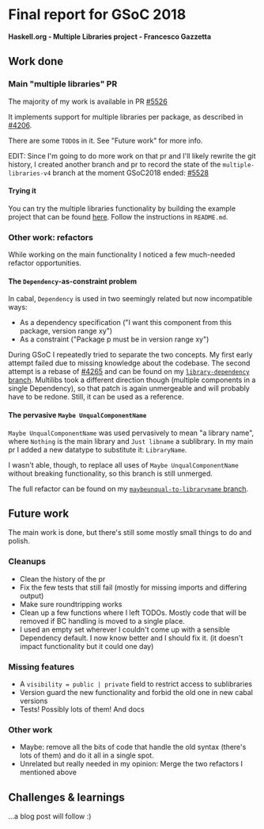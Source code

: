 # Final report for GSoC 2018

**Haskell.org - Multiple Libraries project - Francesco Gazzetta**

## Work done

### Main "multiple libraries" PR

The majority of my work is available in PR [#5526](https://github.com/haskell/cabal/pull/5526)

It implements support for multiple libraries per package, as described in
[#4206](https://github.com/haskell/cabal/issues/4206).

There are some `TODO`s in it. See "Future work" for more info.

EDIT: Since I'm going to do more work on that pr and I'll likely rewrite the
git history, I created another branch and pr to record the state of the
`multiple-libraries-v4` branch at the moment GSoC2018 ended:
[#5528](https://github.com/haskell/cabal/pull/5528)

#### Trying it

You can try the multiple libraries functionality by building the example project
that can be found [here](./example-project/).
Follow the instructions in `README.md`.

### Other work: refactors

While working on the main functionality I noticed a few much-needed refactor
opportunities.

#### The `Dependency`-as-constraint problem

In cabal, `Dependency` is used in two seemingly related but now incompatible
ways:

* As a dependency specification ("I want this component from this package, version range xy")
* As a constraint ("Package p must be in version range xy")

During GSoC I repeatedly tried to separate the two concepts.
My first early attempt failed due to missing knowledge about the codebase.
The second attempt is a rebase of [#4265](https://github.com/haskell/cabal/pull/4265)
and can be found on my [`library-dependency` branch](https://github.com/fgaz/cabal/tree/library-dependency).
Multilibs took a different direction though (multiple components in a single Dependency),
so that patch is again unmergeable and will probably have to be redone.
Still, it can be used as a reference.

#### The pervasive `Maybe UnqualComponentName`

`Maybe UnqualComponentName` was used pervasively to mean "a library name", where
`Nothing` is the main library and `Just libname` a sublibrary.
In my main pr I added a new datatype to substitute it: `LibraryName`.

I wasn't able, though, to replace all uses of `Maybe UnqualComponentName`
without breaking functionality, so this branch is still unmerged.

The full refactor can be found on my
[`maybeunqual-to-libraryname` branch](https://github.com/fgaz/cabal/tree/maybeunqual-to-libraryname).

## Future work

The main work is done, but there's still some mostly small things to do and polish.

### Cleanups

* Clean the history of the pr
* Fix the few tests that still fail (mostly for missing imports and differing output)
* Make sure roundtripping works
* Clean up a few functions where I left TODOs. Mostly code that will be removed
  if BC handling is moved to a single place.
* I used an empty set wherever I couldn't come up with a sensible Dependency default.
  I now know better and I should fix it. (it doesn't impact functionality but it could one day)

### Missing features

* A `visibility = public | private` field to restrict access to sublibraries
* Version guard the new functionality and forbid the old one in new cabal versions
* Tests! Possibly lots of them! And docs

### Other work

* Maybe: remove all the bits of code that handle the old syntax (there's lots
  of them) and do it all in a single spot.
* Unrelated but really needed in my opinion: Merge the two refactors I mentioned above

## Challenges & learnings

...a blog post will follow :)

